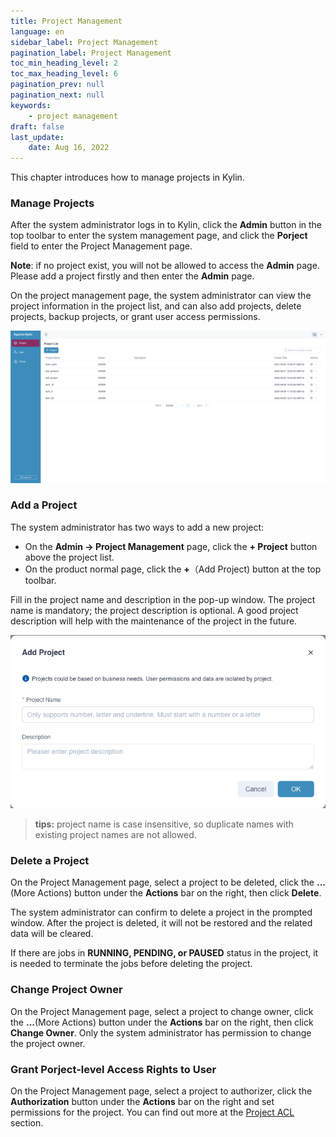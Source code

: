 ```yaml
---
title: Project Management
language: en
sidebar_label: Project Management
pagination_label: Project Management
toc_min_heading_level: 2
toc_max_heading_level: 6
pagination_prev: null
pagination_next: null
keywords:
    - project management
draft: false
last_update:
    date: Aug 16, 2022
---
```


This chapter introduces how to manage projects in Kylin.

### <span id="management">Manage Projects</span>

After the system administrator logs in to Kylin, click the **Admin** button in the top toolbar to enter the system management page, and click the **Porject** field to enter the Project Management page.

**Note**: if no project exist, you will not be allowed to access the **Admin** page. Please add a project firstly and then enter the **Admin** page.

On the project management page, the system administrator can view the project information in the project list, and can also add projects, delete projects, backup projects, or grant user access permissions.

![Project List](images/project_list.png)

### <span id="add">Add a Project</span>

The system administrator has two ways to add a new project:

- On the **Admin -> Project Management** page, click the **+ Project** button above the project list.
- On the product normal page, click the **+**（Add Project) button at the top toolbar.

Fill in the project name and description in the pop-up window. The project name is mandatory; the project description is optional. A good project description will help with the maintenance of the project in the future.

![Add Projects](images/add_project.png)

> **tips:** project name is case insensitive, so duplicate names with existing project names are not allowed.

### <span id="delete">Delete a Project</span>

On the Project Management page, select a project to be deleted, click the **...**(More Actions) button under the **Actions** bar on the right, then click **Delete**. 

The system administrator can confirm to delete a project in the prompted window. After the project is deleted, it will not be restored and the related data will be cleared.

If there are jobs in **RUNNING, PENDING, or PAUSED** status in the project, it is needed to terminate the jobs before deleting the project.

### <span id="change_owner">Change Project Owner</span>

On the Project Management page, select a project to change owner, click the **...**(More Actions) button under the **Actions** bar on the right, then click **Change Owner**. Only the system administrator has permission to change the project owner.

### <span id="grant">Grant Porject-level Access Rights to User</span>

On the Project Management page, select a project to authorizer, click the **Authorization** button under the **Actions** bar on the right and set permissions for the project. You can find out more at the [Project ACL](../access-control/data-access-control/project_acl.md) section.
